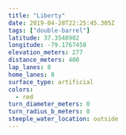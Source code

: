```yaml
---
title: "Liberty"
date: 2019-04-28T22:25:45.305Z
tags: ["double-barrel"]
latitude: 37.3548902
longitude: -79.1767458
elevation_meters: 277
distance_meters: 400
lap_lanes: 8
home_lanes: 8
surface_type: artificial
colors:
  - red
turn_diameter_meters: 0
turn_radius_b_meters: 0
steeple_water_location: outside
---
```

